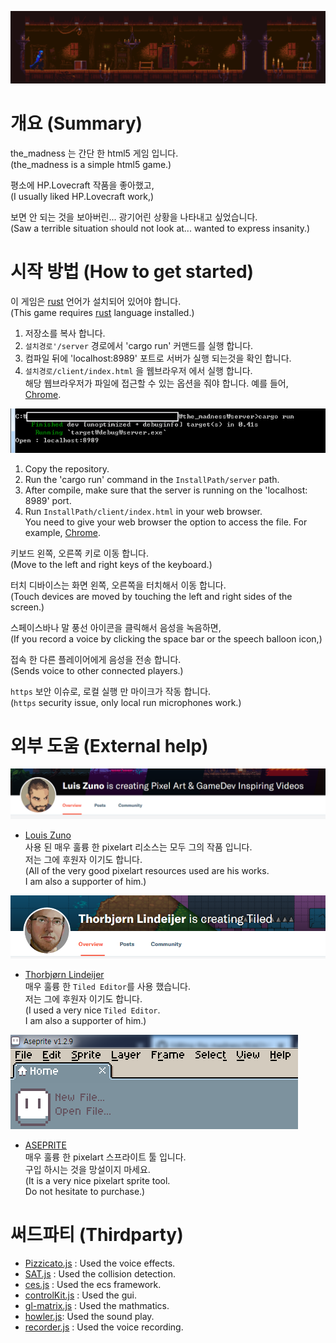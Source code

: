 ![](./img/readme_img_00.png)

# 개요 (Summary)
the_madness 는 간단 한 html5 게임 입니다.  
(the_madness is a simple html5 game.)  

평소에 HP.Lovecraft 작품을 좋아했고,  
(I usually liked HP.Lovecraft work,)  

보면 안 되는 것을 보아버린... 광기어린 상황을 나타내고 싶었습니다.  
(Saw a terrible situation should not look at... wanted to express insanity.)  


# 시작 방법 (How to get started)
이 게임은 [rust](https://rust-lang.org) 언어가 설치되어 있어야 합니다.  
(This game requires [rust](https://rust-lang.org) language installed.)  

1. 저장소를 복사 합니다.  
2. `설치경로'/server` 경로에서 'cargo run' 커맨드를 실행 합니다.  
3. 컴파일 뒤에 'localhost:8989' 포트로 서버가 실행 되는것을 확인 합니다.  
4. `설치경로/client/index.html` 을 웹브라우저 에서 실행 합니다.  
해당 웹브라우저가 파일에 접근할 수 있는 옵션을 줘야 합니다. 예를 들어, [Chrome](http://www.chrome-allow-file-access-from-file.com/).  

![](./img/readme_img_01.png)  

1. Copy the repository.  
2. Run the 'cargo run' command in the `InstallPath/server` path.  
3. After compile, make sure that the server is running on the 'localhost: 8989' port.  
4. Run `InstallPath/client/index.html` in your web browser.  
You need to give your web browser the option to access the file. For example, [Chrome](http://www.chrome-allow-file-access-from-file.com/).  

키보드 왼쪽, 오른쪽 키로 이동 합니다.  
(Move to the left and right keys of the keyboard.)  

터치 디바이스는 화면 왼쪽, 오른쪽을 터치해서 이동 합니다.  
(Touch devices are moved by touching the left and right sides of the screen.)  

스페이스바나 말 풍선 아이콘을 클릭해서 음성을 녹음하면,  
(If you record a voice by clicking the space bar or the speech balloon icon,)  

접속 한 다른 플레이어에게 음성을 전송 합니다.  
(Sends voice to other connected players.)  

`https` 보안 이슈로, 로컬 실행 만 마이크가 작동 합니다.  
(`https` security issue, only local run microphones work.)  

# 외부 도움 (External help)
![](./img/readme_img_04.png)
+ [Louis Zuno](https://www.patreon.com/ansimuz/overview)  
사용 된 매우 훌륭 한 pixelart 리소스는 모두 그의 작품 입니다.  
저는 그에 후원자 이기도 합니다.  
(All of the very good pixelart resources used are his works.  
I am also a supporter of him.)  


![](./img/readme_img_05.png)
+ [Thorbjørn Lindeijer](https://www.patreon.com/bjorn/overview)  
매우 훌륭 한 `Tiled Editor`를 사용 했습니다.  
저는 그에 후원자 이기도 합니다.  
(I used a very nice `Tiled Editor`.  
I am also a supporter of him.)  


![](./img/readme_img_02.png)
+ [ASEPRITE](https://store.steampowered.com/app/431730/Aseprite/)  
매우 훌륭 한 pixelart 스프라이트 툴 입니다.  
구입 하시는 것을 망설이지 마세요.  
(It is a very nice pixelart sprite tool.  
Do not hesitate to purchase.)  

# 써드파티 (Thirdparty)
+ [Pizzicato.js](https://github.com/alemangui/pizzicato) : Used the voice effects.  
+ [SAT.js](https://github.com/jriecken/sat-js) : Used the collision detection.    
+ [ces.js](https://github.com/qiao/ces.js) : Used the ecs framework.    
+ [controlKit.js](https://github.com/automat/controlkit.js) : Used the gui.  
+ [gl-matrix.js](https://github.com/toji/gl-matrix) : Used the mathmatics.  
+ [howler.js](https://github.com/goldfire/howler.js): Used the sound play.  
+ [recorder.js](https://github.com/mattdiamond/Recorderjs) : Used the voice recording.  
